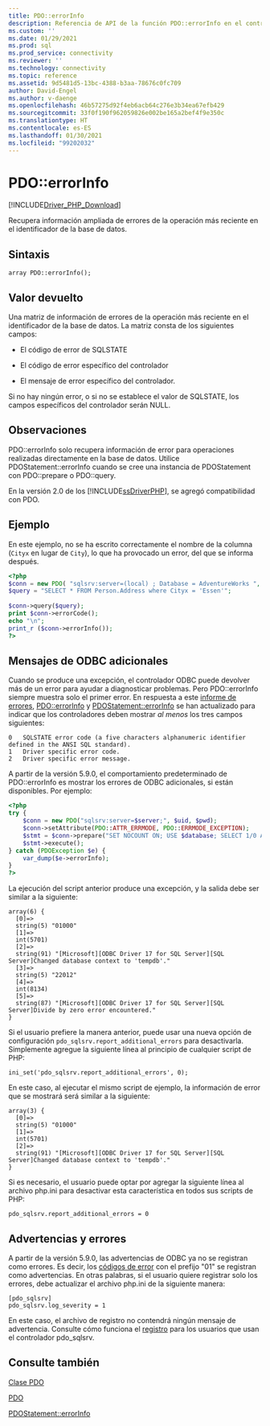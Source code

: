 ```yaml
---
title: PDO::errorInfo
description: Referencia de API de la función PDO::errorInfo en el controlador PDO_SQLSRV de Microsoft para PHP en SQL Server.
ms.custom: ''
ms.date: 01/29/2021
ms.prod: sql
ms.prod_service: connectivity
ms.reviewer: ''
ms.technology: connectivity
ms.topic: reference
ms.assetid: 9d5481d5-13bc-4388-b3aa-78676c0fc709
author: David-Engel
ms.author: v-daenge
ms.openlocfilehash: 46b57275d92f4eb6acb64c276e3b34ea67efb429
ms.sourcegitcommit: 33f0f190f962059826e002be165a2bef4f9e350c
ms.translationtype: HT
ms.contentlocale: es-ES
ms.lasthandoff: 01/30/2021
ms.locfileid: "99202032"
---
```

# <a name="pdoerrorinfo"></a>PDO::errorInfo
[!INCLUDE[Driver_PHP_Download](../../includes/driver_php_download.md)]

Recupera información ampliada de errores de la operación más reciente en el identificador de la base de datos.  
  
## <a name="syntax"></a>Sintaxis  
  
```  
array PDO::errorInfo();  
```  
  
## <a name="return-value"></a>Valor devuelto  
Una matriz de información de errores de la operación más reciente en el identificador de la base de datos. La matriz consta de los siguientes campos:  
  
-   El código de error de SQLSTATE  
  
-   El código de error específico del controlador  
  
-   El mensaje de error específico del controlador.  
  
Si no hay ningún error, o si no se establece el valor de SQLSTATE, los campos específicos del controlador serán NULL.  
  
## <a name="remarks"></a>Observaciones  
PDO::errorInfo solo recupera información de error para operaciones realizadas directamente en la base de datos. Utilice PDOStatement::errorInfo cuando se cree una instancia de PDOStatement con PDO::prepare o PDO::query.  
  
En la versión 2.0 de los [!INCLUDE[ssDriverPHP](../../includes/ssdriverphp_md.md)], se agregó compatibilidad con PDO.  
  
## <a name="example"></a>Ejemplo  
En este ejemplo, no se ha escrito correctamente el nombre de la columna (`Cityx` en lugar de `City`), lo que ha provocado un error, del que se informa después.  
  
```php
<?php  
$conn = new PDO( "sqlsrv:server=(local) ; Database = AdventureWorks ", "");  
$query = "SELECT * FROM Person.Address where Cityx = 'Essen'";  
  
$conn->query($query);  
print $conn->errorCode();  
echo "\n";  
print_r ($conn->errorInfo());  
?>  
```  

## <a name="additional-odbc-messages"></a>Mensajes de ODBC adicionales

Cuando se produce una excepción, el controlador ODBC puede devolver más de un error para ayudar a diagnosticar problemas. Pero PDO::errorInfo siempre muestra solo el primer error. En respuesta a este [informe de errores](https://bugs.php.net/bug.php?id=78196), [PDO::errorInfo](https://www.php.net/manual/en/pdo.errorinfo.php) y [PDOStatement::errorInfo](https://www.php.net/manual/en/pdostatement.errorinfo.php) se han actualizado para indicar que los controladores deben mostrar *al menos* los tres campos siguientes:
```
0   SQLSTATE error code (a five characters alphanumeric identifier defined in the ANSI SQL standard).
1   Driver specific error code.
2   Driver specific error message.
```

A partir de la versión 5.9.0, el comportamiento predeterminado de PDO::errorInfo es mostrar los errores de ODBC adicionales, si están disponibles. Por ejemplo:

```php
<?php  
try {
    $conn = new PDO("sqlsrv:server=$server;", $uid, $pwd);
    $conn->setAttribute(PDO::ATTR_ERRMODE, PDO::ERRMODE_EXCEPTION);
    $stmt = $conn->prepare("SET NOCOUNT ON; USE $database; SELECT 1/0 AS col1");
    $stmt->execute();
} catch (PDOException $e) {
    var_dump($e->errorInfo);
}
?>  
```  

La ejecución del script anterior produce una excepción, y la salida debe ser similar a la siguiente:

```
array(6) {
  [0]=>
  string(5) "01000"
  [1]=>
  int(5701)
  [2]=>
  string(91) "[Microsoft][ODBC Driver 17 for SQL Server][SQL Server]Changed database context to 'tempdb'."
  [3]=>
  string(5) "22012"
  [4]=>
  int(8134)
  [5]=>
  string(87) "[Microsoft][ODBC Driver 17 for SQL Server][SQL Server]Divide by zero error encountered."
}
```

Si el usuario prefiere la manera anterior, puede usar una nueva opción de configuración `pdo_sqlsrv.report_additional_errors` para desactivarla. Simplemente agregue la siguiente línea al principio de cualquier script de PHP:

```
ini_set('pdo_sqlsrv.report_additional_errors', 0);
```

En este caso, al ejecutar el mismo script de ejemplo, la información de error que se mostrará será similar a la siguiente:

```
array(3) {
  [0]=>
  string(5) "01000"
  [1]=>
  int(5701)
  [2]=>
  string(91) "[Microsoft][ODBC Driver 17 for SQL Server][SQL Server]Changed database context to 'tempdb'."
}
```

Si es necesario, el usuario puede optar por agregar la siguiente línea al archivo php.ini para desactivar esta característica en todos sus scripts de PHP:

```
pdo_sqlsrv.report_additional_errors = 0
```

## <a name="warnings-and-errors"></a>Advertencias y errores

A partir de la versión 5.9.0, las advertencias de ODBC ya no se registran como errores. Es decir, los [códigos de error](https://docs.microsoft.com/sql/odbc/reference/appendixes/appendix-a-odbc-error-codes) con el prefijo "01" se registran como advertencias. En otras palabras, si el usuario quiere registrar solo los errores, debe actualizar el archivo php.ini de la siguiente manera:

```
[pdo_sqlsrv]  
pdo_sqlsrv.log_severity = 1
```

En este caso, el archivo de registro no contendrá ningún mensaje de advertencia. Consulte cómo funciona el [registro](https://docs.microsoft.com/sql/connect/php/logging-activity#logging-activity-using-the-pdo_sqlsrv-driver) para los usuarios que usan el controlador pdo_sqlsrv.

## <a name="see-also"></a>Consulte también  
[Clase PDO](../../connect/php/pdo-class.md)

[PDO](https://php.net/manual/book.pdo.php)  

[PDOStatement::errorInfo](../../connect/php/pdostatement-errorinfo.md)
